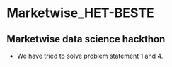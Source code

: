 # Marketwise_HET-BESTE
## Marketwise data science hackthon

- We have tried to solve problem statement 1 and 4.
